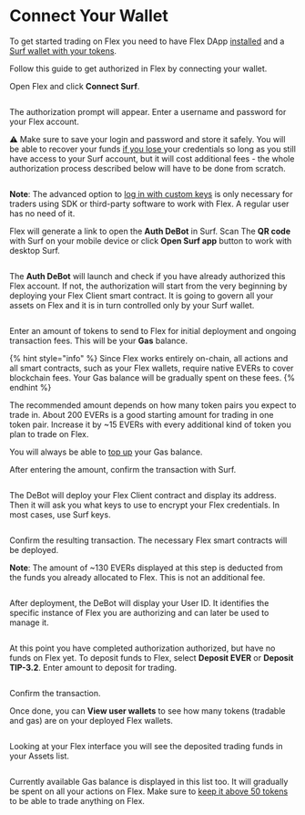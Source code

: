 # Connect Your Wallet

To get started trading on Flex you need to have Flex DApp [installed](install-flex-dapp.md) and a [Surf wallet with your tokens](get-evers.md).&#x20;

Follow this guide to get authorized in Flex by connecting your wallet.

Open Flex and click **Connect Surf**.

<figure><img src="../.gitbook/assets/0001.png" alt=""><figcaption></figcaption></figure>

The authorization prompt will appear. Enter a username and password for your Flex account.

⚠️ Make sure to save your login and password and store it safely. You will be able to recover your funds [if you lose ](troubleshooting.md#lost-login-and-or-password)your credentials so long as you still have access to your Surf account, but it will cost additional fees - the whole authorization process described below will have to be done from scratch.

<figure><img src="../.gitbook/assets/0003.png" alt=""><figcaption></figcaption></figure>

**Note**: The advanced option to [log in with custom keys](../integration/log-into-dapp-with-trader-keys.md) is only necessary for traders using SDK or third-party software to work with Flex. A regular user has no need of it.

Flex will generate a link to open the **Auth DeBot** in Surf. Scan The **QR code** with Surf on your mobile device or click **Open Surf app** button to work with desktop Surf.

<figure><img src="../.gitbook/assets/0005.png" alt=""><figcaption></figcaption></figure>

The **Auth DeBot** will launch and check if you have already authorized this Flex account. If not, the authorization will start from the very beginning by deploying your Flex Client smart contract. It is going to govern all your assets on Flex and it is in turn controlled  only by your Surf wallet.

<figure><img src="../.gitbook/assets/0016.png" alt=""><figcaption></figcaption></figure>

Enter an amount of tokens to send to Flex for initial deployment and ongoing transaction fees. This will be your **Gas** balance.

{% hint style="info" %}
Since Flex works entirely on-chain, all actions and all smart contracts, such as your Flex wallets, require native EVERs to cover blockchain fees. Your Gas balance will be gradually spent on these fees.
{% endhint %}

The recommended amount depends on how many token pairs you expect to trade in. About 200 EVERs is a good starting amount for trading in one token pair. Increase it by \~15 EVERs with every additional kind of token you plan to trade on Flex.

You will always be able to [top up](keep-up-gas-balance.md) your Gas balance.

After entering the amount, confirm the transaction with Surf.

<figure><img src="../.gitbook/assets/0017.png" alt=""><figcaption></figcaption></figure>

The DeBot will deploy your Flex Client contract and display its address. Then it will ask you what keys to use to encrypt your Flex credentials. In most cases, use Surf keys.

<figure><img src="../.gitbook/assets/0018.png" alt=""><figcaption></figcaption></figure>

Confirm the resulting transaction. The necessary Flex smart contracts will be deployed.

**Note**: The amount of \~130 EVERs displayed at this step is deducted from the funds you already allocated to Flex. This is not an additional fee.

<figure><img src="../.gitbook/assets/0019.png" alt=""><figcaption></figcaption></figure>

After deployment, the DeBot will display your User ID. It identifies the specific instance of Flex you are authorizing and can later be used to manage it.

<figure><img src="../.gitbook/assets/0020.png" alt=""><figcaption></figcaption></figure>

At this point you have completed authorization authorized, but have no funds on Flex yet. To deposit funds to Flex, select **Deposit EVER** or **Deposit TIP-3.2**. Enter amount to deposit for trading.

<figure><img src="../.gitbook/assets/0021 (1).png" alt=""><figcaption></figcaption></figure>

Confirm the transaction.

Once done, you can **View user wallets** to see how many tokens (tradable and gas) are on your deployed Flex wallets.

<figure><img src="../.gitbook/assets/0039.png" alt=""><figcaption></figcaption></figure>

Looking at your Flex interface you will see the deposited trading funds in your Assets list.

<figure><img src="../.gitbook/assets/0040.png" alt=""><figcaption></figcaption></figure>

Currently available Gas balance is displayed in this list too. It will gradually be spent on all your actions on Flex. Make sure to [keep it above 50 tokens](keep-up-gas-balance.md) to be able to trade anything on Flex.
